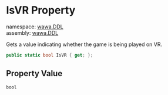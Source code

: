 # IsVR Property

namespace: [wawa\.DDL](../../wawa.DDL.md)<br />
assembly: [wawa\.DDL](../../../wawa.DDL.md)

Gets a value indicating whether the game is being played on VR\.

```csharp
public static bool IsVR { get; };
```

## Property Value

`bool`

